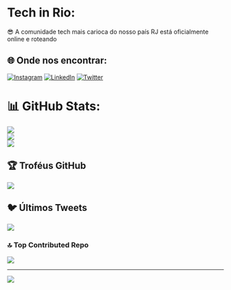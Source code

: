 # Tech in Rio:
😎 A comunidade tech mais carioca do nosso país RJ está oficialmente online e roteando


## 🌐 Onde nos encontrar:
[![Instagram](https://img.shields.io/badge/Instagram-%23E4405F.svg?logo=Instagram&logoColor=white)](https://instagram.com/techinrio) [![LinkedIn](https://img.shields.io/badge/LinkedIn-%230077B5.svg?logo=linkedin&logoColor=white)](https://linkedin.com/in/techinrio) [![Twitter](https://img.shields.io/badge/Twitter-%231DA1F2.svg?logo=Twitter&logoColor=white)](https://twitter.com/techinrio) 
# 📊 GitHub Stats:
![](https://github-readme-stats.vercel.app/api?username=techinrio&theme=darcula&hide_border=false&include_all_commits=true&count_private=true)<br/>
![](https://github-readme-streak-stats.herokuapp.com/?user=techinrio&theme=darcula&hide_border=false)<br/>
![](https://github-readme-stats.vercel.app/api/top-langs/?username=techinrio&theme=darcula&hide_border=false&include_all_commits=true&count_private=true&layout=compact)

## 🏆 Troféus GitHub
![](https://github-profile-trophy.vercel.app/?username=techinrio&theme=radical&no-frame=false&no-bg=true&margin-w=4)

## 🐦 Últimos Tweets
[![](https://gtce.itsvg.in/api?username=techinrio)](https://github.com/VishwaGauravIn/github-twitter-card-embed)

### 🔝 Top Contributed Repo
![](https://github-contributor-stats.vercel.app/api?username=techinrio&limit=5&theme=dark&combine_all_yearly_contributions=true)

---
[![](https://visitcount.itsvg.in/api?id=techinrio&icon=1&color=1)](https://visitcount.itsvg.in)
